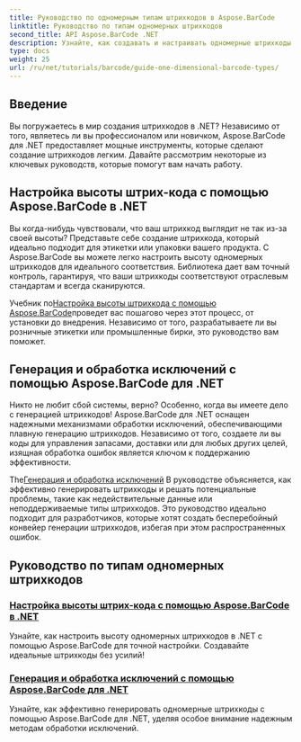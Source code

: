 ```yaml
---
title: Руководство по одномерным типам штрихкодов в Aspose.BarCode
linktitle: Руководство по типам одномерных штрихкодов
second_title: API Aspose.BarCode .NET
description: Узнайте, как создавать и настраивать одномерные штрихкоды в .NET с помощью Aspose.BarCode, используя надежные методы обработки исключений.
type: docs
weight: 25
url: /ru/net/tutorials/barcode/guide-one-dimensional-barcode-types/
---
```

## Введение

Вы погружаетесь в мир создания штрихкодов в .NET? Независимо от того, являетесь ли вы профессионалом или новичком, Aspose.BarCode для .NET предоставляет мощные инструменты, которые сделают создание штрихкодов легким. Давайте рассмотрим некоторые из ключевых руководств, которые помогут вам начать работу.

## Настройка высоты штрих-кода с помощью Aspose.BarCode в .NET  

Вы когда-нибудь чувствовали, что ваш штрихкод выглядит не так из-за своей высоты? Представьте себе создание штрихкода, который идеально подходит для этикетки или упаковки вашего продукта. С Aspose.BarCode вы можете легко настроить высоту одномерных штрихкодов для идеального соответствия. Библиотека дает вам точный контроль, гарантируя, что ваши штрихкоды соответствуют отраслевым стандартам и всегда сканируются.  

 Учебник по[Настройка высоты штрихкода с помощью Aspose.BarCode](./customizing-barcode-height/)проведет вас пошагово через этот процесс, от установки до внедрения. Независимо от того, разрабатываете ли вы розничные этикетки или промышленные бирки, это руководство вам поможет.  

## Генерация и обработка исключений с помощью Aspose.BarCode для .NET  

Никто не любит сбой системы, верно? Особенно, когда вы имеете дело с генерацией штрихкодов! Aspose.BarCode для .NET оснащен надежными механизмами обработки исключений, обеспечивающими плавную генерацию штрихкодов. Независимо от того, создаете ли вы коды для управления запасами, доставки или для любых других целей, изящная обработка ошибок является ключом к поддержанию эффективности.  

 The[Генерация и обработка исключений](./generation-and-exception-handling/) В руководстве объясняется, как эффективно генерировать штрихкоды и решать потенциальные проблемы, такие как недействительные данные или неподдерживаемые типы штрихкодов. Это руководство идеально подходит для разработчиков, которые хотят создать бесперебойный конвейер генерации штрихкодов, избегая при этом распространенных ошибок.  

## Руководство по типам одномерных штрихкодов
### [Настройка высоты штрих-кода с помощью Aspose.BarCode в .NET](./customizing-barcode-height/)
Узнайте, как настроить высоту одномерных штрихкодов в .NET с помощью Aspose.BarCode для точной настройки. Создавайте идеальные штрихкоды без усилий!
### [Генерация и обработка исключений с помощью Aspose.BarCode для .NET](./generation-and-exception-handling/)
Узнайте, как эффективно генерировать одномерные штрихкоды с помощью Aspose.BarCode для .NET, уделяя особое внимание надежным методам обработки исключений.